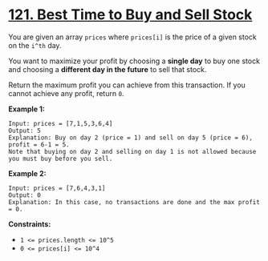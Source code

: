 # [121. Best Time to Buy and Sell Stock](https://leetcode.com/problems/best-time-to-buy-and-sell-stock/description/)

You are given an array `prices` where `prices[i]` is the price of a given stock on the `i^th` day.

You want to maximize your profit by choosing a **single day**  to buy one stock and choosing a **different day in the future**  to sell that stock.

Return the maximum profit you can achieve from this transaction. If you cannot achieve any profit, return `0`.

**Example 1:**

```
Input: prices = [7,1,5,3,6,4]
Output: 5
Explanation: Buy on day 2 (price = 1) and sell on day 5 (price = 6), profit = 6-1 = 5.
Note that buying on day 2 and selling on day 1 is not allowed because you must buy before you sell.
```

**Example 2:**

```
Input: prices = [7,6,4,3,1]
Output: 0
Explanation: In this case, no transactions are done and the max profit = 0.
```

**Constraints:**

- `1 <= prices.length <= 10^5`
- `0 <= prices[i] <= 10^4`